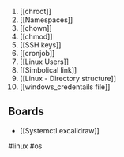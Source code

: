 1. [[chroot]]
2. [[Namespaces]]
3. [[chown]]
4. [[chmod]]
5. [[SSH keys]]
6. [[cronjob]]
7. [[Linux Users]]
8. [[Simbolical link]]
9. [[Linux - Directory structure]]
10. [[windows_credentails file]]

## Boards

* [[Systemctl.excalidraw]]


#linux #os 
